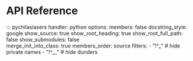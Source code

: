 # API Reference

::: pychilaslasers
    handler: python
    options:
      members: false
      docstring_style: google
      show_source: true
      show_root_heading: true
      show_root_full_path: false
      show_submodules: false          
      merge_init_into_class: true
      members_order: source
      filters:
        - "!^_"                      # hide private names
        - "!^__"                     # hide dunders
